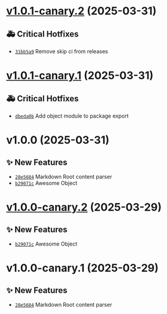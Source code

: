 # [v1.0.1-canary.2](https://github.com/awesome-algorand/mdast/compare/v1.0.1-canary.1...v1.0.1-canary.2) (2025-03-31)

## 🚑 Critical Hotfixes
- [`31bb5a9`](https://github.com/awesome-algorand/mdast/commit/31bb5a9) ️ Remove skip ci from releases

# [v1.0.1-canary.1](https://github.com/awesome-algorand/mdast/compare/v1.0.0...v1.0.1-canary.1) (2025-03-31)

## 🚑 Critical Hotfixes
- [`dbeda0b`](https://github.com/awesome-algorand/mdast/commit/dbeda0b) ️ Add object module to package export

# v1.0.0 (2025-03-31)

## ✨ New Features
- [`28e5684`](https://github.com/awesome-algorand/mdast/commit/28e5684)  Markdown Root content parser 
- [`b29071c`](https://github.com/awesome-algorand/mdast/commit/b29071c)  Awesome Object

# [v1.0.0-canary.2](https://github.com/awesome-algorand/mdast/compare/v1.0.0-canary.1...v1.0.0-canary.2) (2025-03-29)

## ✨ New Features
- [`b29071c`](https://github.com/awesome-algorand/mdast/commit/b29071c)  Awesome Object

# v1.0.0-canary.1 (2025-03-29)

## ✨ New Features
- [`28e5684`](https://github.com/awesome-algorand/mdast/commit/28e5684)  Markdown Root content parser
